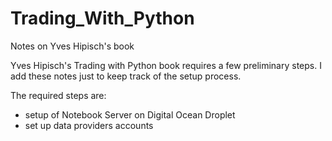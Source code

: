 # Trading_With_Python
Notes on Yves Hipisch's book

Yves Hipisch's Trading with Python book requires  a few preliminary steps.
I add these notes just to keep track of the setup process.

The required steps are:
- setup of Notebook Server on Digital Ocean Droplet
- set up data providers
 accounts 


